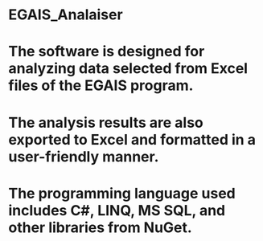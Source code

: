 # EGAIS_Analaiser
# The software is designed for analyzing data selected from Excel files of the EGAIS program. 
# The analysis results are also exported to Excel and formatted in a user-friendly manner. 
# The programming language used includes C#, LINQ, MS SQL, and other libraries from NuGet.
